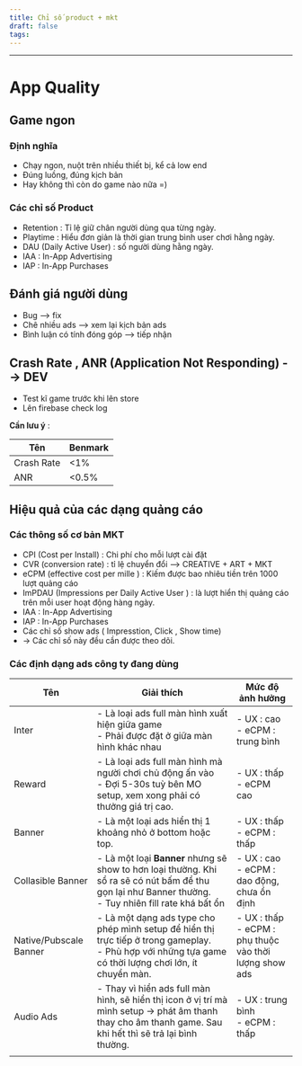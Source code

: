 ```yaml
---
title: Chỉ số product + mkt
draft: false
tags:
---
```

---

# App Quality

## Game ngon

### Định nghĩa

- Chạy ngon, nuột trên nhiều thiết bị, kể cả low end
- Đúng luồng, đúng kịch bản
- Hay không thì còn do game nào nữa =)

### Các chỉ số Product

- Retention : Tỉ lệ giữ chân người dùng qua từng ngày.
- Playtime : Hiểu đơn giản là thời gian trung bình user chơi hằng ngày.
- DAU (Daily Active User) : số người dùng hằng ngày.
- IAA : In-App Advertising
- IAP : In-App Purchases

## Đánh giá người dùng

- Bug --> fix
- Chê nhiều ads --> xem lại kịch bản ads
- Bình luận có tính đóng góp --> tiếp nhận

## Crash Rate , ANR (Application Not Responding) --> DEV

- Test kĩ game trước khi lên store
- Lên firebase check log

**Cần lưu ý** :

|Tên|Benmark|
|---|---|
|Crash Rate|<1%|
|ANR|<0.5%|

## Hiệu quả của các dạng quảng cáo

### Các thông số cơ bản MKT

- CPI (Cost per Install) : Chi phí cho mỗi lượt cài đặt
- CVR (conversion rate) : tỉ lệ chuyển đổi --> CREATIVE + ART + MKT
- eCPM (effective cost per mille ) : Kiếm được bao nhiêu tiền trên 1000 lượt quảng cáo
- ImPDAU (Impressions per Daily Active User ) : là lượt hiển thị quảng cáo trên mỗi user hoạt động hàng ngày.
- IAA : In-App Advertising
- IAP : In-App Purchases
- Các chỉ số show ads ( Impresstion, Click , Show time)
- -> Các chỉ số này đều cần được theo dõi.

### Các định dạng ads công ty đang dùng

|Tên|Giải thích|Mức độ ảnh hưởng|
|---|---|---|
|Inter|- Là loại ads full màn hình xuất hiện giữa game<br>- Phải được đặt ở giữa màn hình khác nhau|- UX : cao<br>- eCPM : trung bình|
|Reward|- Là loại ads full màn hình mà người chơi chủ động ấn vào<br>- Đợi 5-30s tuỳ bên MO setup, xem xong phải có thưởng giá trị cao.|- UX : thấp<br>- eCPM cao|
|Banner|- Là một loại ads hiển thị 1 khoảng nhỏ ở bottom hoặc top.|- UX : thấp<br>- eCPM : thấp|
|Collasible Banner|- Là một loại **Banner** nhưng sẽ show to hơn loại thường. Khi sổ ra sẽ có nút bấm để thu gọn lại như Banner thường.<br>- Tuy nhiên fill rate khá bất ổn|- UX : cao<br>- eCPM : dao động, chưa ổn định|
|Native/Pubscale Banner|- Là một dạng ads type cho phép mình setup để hiển thị trực tiếp ở trong gameplay.<br>- Phù hợp với những tựa game có thời lượng chơi lớn, ít chuyển màn.|- UX : thấp<br>- eCPM : phụ thuộc vào thời lượng show ads|
|Audio Ads|- Thay vì hiển ads full màn hình, sẽ hiển thị icon ở vị trí mà mình setup -> phát âm thanh thay cho âm thanh game. Sau khi hết thì sẽ trả lại bình thường.|- UX : trung bình<br>- eCPM : thấp|
||||